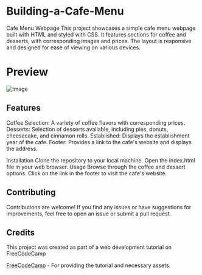 # Building-a-Cafe-Menu
Cafe Menu Webpage
This project showcases a simple cafe menu webpage built with HTML and styled with CSS. It features sections for coffee and desserts, with corresponding images and prices. The layout is responsive and designed for ease of viewing on various devices.

# Preview
![image](https://github.com/zaazo/Building-a-Cafe-Menu/assets/99763690/b98acea3-532e-4e9d-aa17-ed0d39ba974c)

## Features

Coffee Selection: A variety of coffee flavors with corresponding prices.
Desserts: Selection of desserts available, including pies, donuts, cheesecake, and cinnamon rolls.
Established: Displays the establishment year of the cafe.
Footer: Provides a link to the cafe's website and displays the address.

Installation
Clone the repository to your local machine.
Open the index.html file in your web browser.
Usage
Browse through the coffee and dessert options.
Click on the link in the footer to visit the cafe's website.

## Contributing
Contributions are welcome! If you find any issues or have suggestions for improvements, feel free to open an issue or submit a pull request.

## Credits
This project was created as part of a web development tutorial on FreeCodeCamp

[FreeCodeCamp]([url](https://www.freecodecamp.org/)) - For providing the tutorial and necessary assets.


